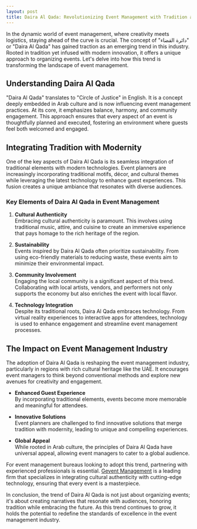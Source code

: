 ```yaml
---
layout: post
title: Daira Al Qada: Revolutionizing Event Management with Tradition and Innovation
---
```



In the dynamic world of event management, where creativity meets logistics, staying ahead of the curve is crucial. The concept of "دائرة القضاء" or "Daira Al Qada" has gained traction as an emerging trend in this industry. Rooted in tradition yet infused with modern innovation, it offers a unique approach to organizing events. Let's delve into how this trend is transforming the landscape of event management.

## Understanding Daira Al Qada

"Daira Al Qada" translates to "Circle of Justice" in English. It is a concept deeply embedded in Arab culture and is now influencing event management practices. At its core, it emphasizes balance, harmony, and community engagement. This approach ensures that every aspect of an event is thoughtfully planned and executed, fostering an environment where guests feel both welcomed and engaged.

## Integrating Tradition with Modernity

One of the key aspects of Daira Al Qada is its seamless integration of traditional elements with modern technologies. Event planners are increasingly incorporating traditional motifs, décor, and cultural themes while leveraging the latest technology to enhance guest experiences. This fusion creates a unique ambiance that resonates with diverse audiences.

### Key Elements of Daira Al Qada in Event Management

1. **Cultural Authenticity**  
   Embracing cultural authenticity is paramount. This involves using traditional music, attire, and cuisine to create an immersive experience that pays homage to the rich heritage of the region.

2. **Sustainability**  
   Events inspired by Daira Al Qada often prioritize sustainability. From using eco-friendly materials to reducing waste, these events aim to minimize their environmental impact.

3. **Community Involvement**  
   Engaging the local community is a significant aspect of this trend. Collaborating with local artists, vendors, and performers not only supports the economy but also enriches the event with local flavor.

4. **Technology Integration**  
   Despite its traditional roots, Daira Al Qada embraces technology. From virtual reality experiences to interactive apps for attendees, technology is used to enhance engagement and streamline event management processes.

## The Impact on Event Management Industry

The adoption of Daira Al Qada is reshaping the event management industry, particularly in regions with rich cultural heritage like the UAE. It encourages event managers to think beyond conventional methods and explore new avenues for creativity and engagement.

- **Enhanced Guest Experience**  
  By incorporating traditional elements, events become more memorable and meaningful for attendees.

- **Innovative Solutions**  
  Event planners are challenged to find innovative solutions that merge tradition with modernity, leading to unique and compelling experiences.

- **Global Appeal**  
  While rooted in Arab culture, the principles of Daira Al Qada have universal appeal, allowing event managers to cater to a global audience.

For event management bureaus looking to adopt this trend, partnering with experienced professionals is essential. [Gevent Management](https://geventm.com/) is a leading firm that specializes in integrating cultural authenticity with cutting-edge technology, ensuring that every event is a masterpiece.

In conclusion, the trend of Daira Al Qada is not just about organizing events; it's about creating narratives that resonate with audiences, honoring tradition while embracing the future. As this trend continues to grow, it holds the potential to redefine the standards of excellence in the event management industry.